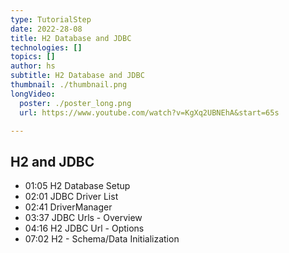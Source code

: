 ```yaml
---
type: TutorialStep
date: 2022-28-08
title: H2 Database and JDBC
technologies: []
topics: []
author: hs
subtitle: H2 Database and JDBC
thumbnail: ./thumbnail.png
longVideo:
  poster: ./poster_long.png
  url: https://www.youtube.com/watch?v=KgXq2UBNEhA&start=65s

---
```


## H2 and JDBC

- 01:05 H2 Database Setup
- 02:01 JDBC Driver List
- 02:41 DriverManager
- 03:37 JDBC Urls - Overview
- 04:16 H2 JDBC Url - Options
- 07:02 H2 - Schema/Data Initialization

